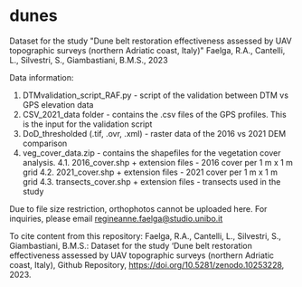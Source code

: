 # dunes
Dataset for the study "Dune belt restoration effectiveness assessed by UAV topographic surveys (northern Adriatic coast, Italy)"
Faelga, R.A., Cantelli, L., Silvestri, S., Giambastiani, B.M.S., 2023

Data information:
1. DTMvalidation_script_RAF.py - script of the validation between DTM vs GPS elevation data
2. CSV_2021_data folder - contains the .csv files of the GPS profiles. This is the input for the validation script
3. DoD_thresholded (.tif, .ovr, .xml) - raster data of the 2016 vs 2021 DEM comparison
4. veg_cover_data.zip - contains the shapefiles for the vegetation cover analysis.
   4.1. 2016_cover.shp + extension files - 2016 cover per 1 m x 1 m grid
   4.2. 2021_cover.shp + extension files - 2021 cover per 1 m x 1 m grid
   4.3. transects_cover.shp + extension files - transects used in the study

Due to file size restriction, orthophotos cannot be uploaded here. For inquiries, please email regineanne.faelga@studio.unibo.it 

To cite content from this repository:
Faelga, R.A., Cantelli, L., Silvestri, S., Giambastiani, B.M.S.: Dataset for the study ‘Dune belt restoration effectiveness assessed by UAV topographic surveys (northern Adriatic coast, Italy), Github Repository, https://doi.org/10.5281/zenodo.10253228, 2023. 
